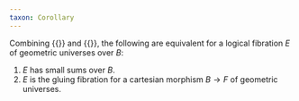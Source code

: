 ```yaml
---
taxon: Corollary
---
```


Combining {{<cref frct-003C>}} and {{<cref frct-003D>}}, the following are equivalent for a logical fibration $E$ of geometric universes over $B$:

1. $E$ has small sums over $B$.
2. $E$ is the gluing fibration for a cartesian morphism $B \to F$ of geometric universes.
